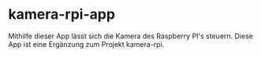 # kamera-rpi-app

Mithilfe dieser App lässt sich die Kamera des Raspberry PI's steuern. 
Diese App ist eine Ergänzung zum Projekt kamera-rpi. 
